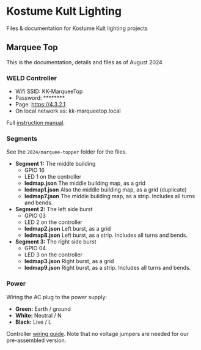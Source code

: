# Kostume Kult Lighting
Files &amp; documentation for Kostume Kult lighting projects

## Marquee Top

This is the documentation, details and files as of August 2024

### WELD Controller

- Wifi SSID: KK-MarqueeTop
- Password: ********
- Page: https://4.3.2.1
- On local network as: kk-marqueetop.local

Full [instruction manual](https://quinled.info/2020/02/11/pre-assembled-quinled-dig-uno-wled-manual/).

### Segments

See the `2024/marquee-topper` folder for the files.

- **Segment 1:** The middle building
  - GPIO 16
  - LED 1 on the controller
  - **ledmap.json** The middle building map, as a grid
  - **ledmap1.json** Also the middle building map, as a grid (duplicate)
  - **ledmap7.json** The middle building map, as a strip. Includes all turns and bends.
- **Segment 2:** The left side burst
  - GPIO 03
  - LED 2 on the controller
  - **ledmap2.json** Left burst, as a grid 
  - **ledmap8.json** Left burst, as a strip. Includes all turns and bends.
- **Segment 3:** The right side burst
  - GPIO 04
  - LED 3 on the controller
  - **ledmap3.json** Right burst, as a grid 
  - **ledmap9.json** Right burst, as a strip. Includes all turns and bends.

### Power

Wiring the AC plug to the power supply:

- **Green:** Earth / ground
- **White:** Neutral / N
- **Black:** Live / L

Controller [wiring guide](https://quinled.info/2020/10/03/quinled-dig-quad-wiring-guide/). Note that no voltage jumpers are needed for our pre-assembled version.




